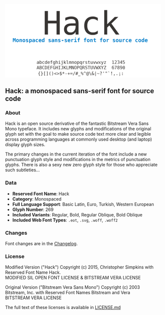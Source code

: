 <img src="img/hack-header.png" alt="Hack-a monospaced sans-serif font for source code" width="728">

## Hack: a monospaced sans-serif font for source code

### About

Hack is an open source derivative of the fantastic Bitstream Vera Sans Mono typeface. It includes new glyphs and modifications of the original glyph set with the goal to make source code text more clear and legible across programming languages at commonly used desktop (and laptop) display glyph sizes.

The primary changes in the current iteration of the font include a new punctuation glyph style and modifications in the metrics of punctuation glyphs.  There is also a sexy new zero glyph style for those who appreciate such subtleties...

### Data

- **Reserved Font Name**: Hack
- **Category**: Monospaced
- **Full Language Support**: Basic Latin, Euro, Turkish, Western European
- **Glyph Number**: 269
- **Included Variants**: Regular, Bold, Regular Oblique, Bold Oblique
- **Included Web Font Types**: `.eot`, `.svg`, `.woff`, `.woff2`


### Changes

Font changes are in the [Changelog](https://github.com/chrissimpkins/Hack/blob/master/CHANGELOG.md).


### License

Modified Version ("Hack") Copyright (c) 2015, Christopher Simpkins with Reserved Font Name Hack.<br>
MODIFIED SIL OPEN FONT LICENSE & BITSTREAM VERA LICENSE

Original Version ("Bitstream Vera Sans Mono") Copyright (c) 2003 Bitstream, Inc. with Reserved Font Names Bitstream and Vera<br>
BITSTREAM VERA LICENSE

The full text of these licenses is available in [LICENSE.md](https://github.com/chrissimpkins/Hack/blob/master/LICENSE.md)
